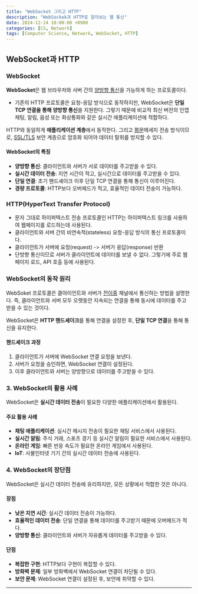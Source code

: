 ```yaml
---
title: "WebSocket 그리고 HTTP"
description: "WebSockek과 HTTP로 알아보는 웹 통신"
date: 2024-12-24 10:00:00 +0900
categories: [CS, Network]
tags: [Computer Science, Network, WebSocket, HTTP]
---
```


## WebSocket과 HTTP

### WebSocket
**WebSocket**은 웹 브라우저와 서버 간의 [양방향 통신](https://en.wikipedia.org/wiki/Duplex_(telecommunications))을 가능하게 하는 프로토콜이다.  
-   기존의 HTTP 프로토콜은 요청-응답 방식으로 동작하지만, WebSocket은 **단일 TCP 연결을 통해 양방향 통신**을 지원한다.
그렇기 때문에 비교적 최신 버전의 인앱 채팅, 알림, 음성 또는 화상통화와 같은 실시간 애플리케이션에 적합하다.

HTTP와 동일하게 **애플리케이션 계층**에서 동작한다. 그리고 [평문](https://developer.mozilla.org/ko/docs/Glossary/Plaintext)메세지 전송 방식이므로, [SSL/TLS](https://aws.amazon.com/ko/compare/the-difference-between-ssl-and-tls/) 보안 계층으로 암호화 되어야 데이터 탈취를 방지할 수 있다.

#### **WebSocket의 특징**
- **양방향 통신**: 클라이언트와 서버가 서로 데이터를 주고받을 수 있다.
- **실시간 데이터 전송**: 지연 시간이 적고, 실시간으로 데이터를 주고받을 수 있다.
- **단일 연결**: 초기 핸드셰이크 이후 단일 TCP 연결을 통해 통신이 이루어진다.
- **경량 프로토콜**: HTTP보다 오버헤드가 적고, 효율적인 데이터 전송이 가능하다.

### HTTP(HyperText Transfer Protocol)
- 문자 그대로 하이퍼텍스트 전송 프로토콜인 HTTP는 하이퍼텍스트 링크를 사용하여 웹페이지를 로드하는데 사용된다.
- 클라이언트와 서버 간의 비연속적(stateless) 요청-응답 방식의 통신 프로토콜이다.
- 클라이언트가 서버에 요청(request) -> 서버가 응답(response) 반환
- 단방향 통신이므로 서버가 클라이언트에 데이터를 보낼 수 없다.
그렇기에 주로 웹페이지 로드, API 호출 등에 사용된다.

### WebSocket의 동작 원리
WebSoket 프로토콜은 클아이언트와 서버가 [전이중](https://en.wikipedia.org/wiki/Duplex_(telecommunications)) 채널에서 통신하는 방법을 설명한다.
즉, 클라이언트와 서버 모두 오랫동안 지속되는 연결을 통해 동시에 데이터를 주고 받을 수 있는 것이다.

WebSocket은 **HTTP 핸드셰이크**를 통해 연결을 설정한 후, **단일 TCP 연결**을 통해 통신을 유지한다.

#### **핸드셰이크 과정**
1. 클라이언트가 서버에 WebSocket 연결 요청을 보낸다.
2. 서버가 요청을 승인하면, WebSocket 연결이 설정된다.
3. 이후 클라이언트와 서버는 양방향으로 데이터를 주고받을 수 있다.

### 3. WebSocket의 활용 사례
WebSocket은 **실시간 데이터 전송**이 필요한 다양한 애플리케이션에서 활용된다.

#### **주요 활용 사례**
- **채팅 애플리케이션**: 실시간 메시지 전송이 필요한 채팅 서비스에서 사용된다.
- **실시간 알림**: 주식 거래, 스포츠 경기 등 실시간 알림이 필요한 서비스에서 사용된다.
- **온라인 게임**: 빠른 반응 속도가 필요한 온라인 게임에서 사용된다.
- **IoT**: 사물인터넷 기기 간의 실시간 데이터 전송에 사용된다.

### 4. WebSocket의 장단점
WebSocket은 실시간 데이터 전송에 유리하지만, 모든 상황에서 적합한 것은 아니다.

#### **장점**
- **낮은 지연 시간**: 실시간 데이터 전송이 가능하다.
- **효율적인 데이터 전송**: 단일 연결을 통해 데이터를 주고받기 때문에 오버헤드가 적다.
- **양방향 통신**: 클라이언트와 서버가 자유롭게 데이터를 주고받을 수 있다.

#### **단점**
- **복잡한 구현**: HTTP보다 구현이 복잡할 수 있다.
- **방화벽 문제**: 일부 방화벽에서 WebSocket 연결이 차단될 수 있다.
- **보안 문제**: WebSocket 연결이 설정된 후, 보안에 취약할 수 있다.

---
